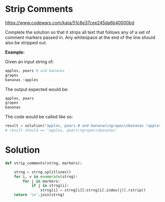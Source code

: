 # Strip Comments

https://www.codewars.com/kata/51c8e37cee245da6b40000bd

Complete the solution so that it strips all text that follows any of a set of comment markers passed in. Any whitespace
at the end of the line should also be stripped out.

**Example:**

Given an input string of:

```python
apples, pears # and bananas
grapes
bananas !apples
```

The output expected would be:

```python
apples, pears
grapes
bananas
```

The code would be called like so:

```python
result = solution("apples, pears # and bananas\ngrapes\nbananas !apples", ["#", "!"])
# result should == "apples, pears\ngrapes\nbananas"
```

# Solution

```python
def strip_comments(strng, markers):

    strng = strng.splitlines()
    for i, v in enumerate(strng):
        for j in markers:
            if j in strng[i]:
                strng[i] = strng[i][:strng[i].index(j)].rstrip()
    return '\n'.join(strng)
```